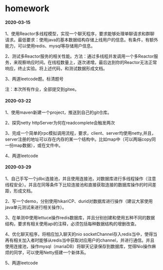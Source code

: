 # homework

#### 2020-03-15

1、使用Reactor多线程模型，实现一个聊天程序，要求能够处理单聊请求和群聊请求。最低要求：使用java的基本数据结构存储上线用户的信息。有条件，有额外能力，可以使用redis、mysql等存储用户信息。

2、测试多Reactor服务的相关性能。方法：通过多线程并发调用一个多Reactor服务，来观察响应时间。在线程数量上，逐次递增。最后达到你的Reactor无法正常响应，终止实验。将上述代码，和测试数据形成文档。

3、两道leetcode题。标清题号


注：本次所有作业，全部提交到gitee。

#### 2020-03-22
1、使用maven新建一个project，推送到自己的git仓库。

2、探究netty httpServer为何在readcomplete会触发两次

3、完成一个简单的rpc模拟调用流程，要求，client、server均使用netty,并且，server注册的地址可以存在内存的某一个结构中。比如map中（可以两端copy同一份map数据），或在文件中。

4、两道leetcode


#### 2020-03-29
1、自己手写一个jdbc连接池，并且使用连接池，对数据库进行多线程操作（注意线程安全）。并且在同等条件下比较连接池和直接获取连接的数据库操作的时间差距，形成文档。

2、写一个demo，分别使用hikariCP、durid对数据库进行操作（建议大家使用java单元测试来进行相关操作）。

3、在单测中使用lettuce操作redis数据库，并且分别创建和使用五种不同的数据结构，要求有相关使用api的注释，必须包括每种数据结构的增删改查。

4、优化聊天程序，将相应加入聊天的nio socketChannel存入redis当中，使得当再有相关加入者时能够从redis当中获取对应用户的channel，并进行通信。并且使用连接池，操作mysql（mariaDB）将聊天记录保存到数据库，觉得Nio操作麻烦的同学，可以使用Netty搭建一个新体系。

5、两道leetcode